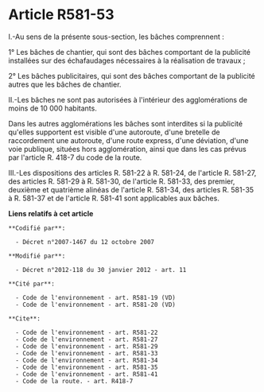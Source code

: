 # Article R581-53

I.-Au sens de la présente sous-section, les bâches comprennent : 

1° Les bâches de chantier, qui sont des bâches comportant de la publicité installées sur des échafaudages nécessaires à la
réalisation de travaux ; 

2° Les bâches publicitaires, qui sont des bâches comportant de la publicité autres que les bâches de chantier. 

II.-Les bâches ne sont pas autorisées à l'intérieur des agglomérations de moins de 10 000 habitants. 

Dans les autres agglomérations les bâches sont interdites si la publicité qu'elles supportent est visible d'une autoroute,
d'une bretelle de raccordement une autoroute, d'une route express, d'une déviation, d'une voie publique, situées hors
agglomération, ainsi que dans les cas prévus par l'article R. 418-7 du code de la route. 

III.-Les dispositions des articles R. 581-22 à R. 581-24, de l'article R. 581-27, des articles R. 581-29 à R. 581-30, de
l'article R. 581-33, des premier, deuxième et quatrième alinéas de l'article R. 581-34, des articles R. 581-35 à R. 581-37 et
de l'article R. 581-41 sont applicables aux bâches.

**Liens relatifs à cet article**

	**Codifié par**:

	  - Décret n°2007-1467 du 12 octobre 2007

	**Modifié par**:

	  - Décret n°2012-118 du 30 janvier 2012 - art. 11

	**Cité par**:

	  - Code de l'environnement - art. R581-19 (VD)
	  - Code de l'environnement - art. R581-20 (VD)

	**Cite**:

	  - Code de l'environnement - art. R581-22
	  - Code de l'environnement - art. R581-27
	  - Code de l'environnement - art. R581-29
	  - Code de l'environnement - art. R581-33
	  - Code de l'environnement - art. R581-34
	  - Code de l'environnement - art. R581-35
	  - Code de l'environnement - art. R581-41
	  - Code de la route. - art. R418-7
